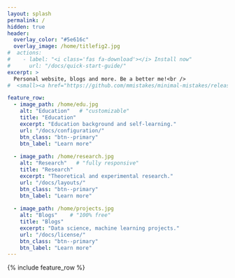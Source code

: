 ```yaml
---
layout: splash
permalink: /
hidden: true
header:
  overlay_color: "#5e616c"
  overlay_image: /home/titlefig2.jpg
#  actions:
#    - label: "<i class='fas fa-download'></i> Install now"
#      url: "/docs/quick-start-guide/"
excerpt: >
  Personal website, blogs and more. Be a better me!<br />
#  <small><a href="https://github.com/mmistakes/minimal-mistakes/releases/tag/4.21.0">Latest release v4.21.0</a></small>

feature_row:
  - image_path: /home/edu.jpg
    alt: "Education"   # "customizable"
    title: "Education"
    excerpt: "Education background and self-learning."
    url: "/docs/configuration/"
    btn_class: "btn--primary"
    btn_label: "Learn more"
    
  - image_path: /home/research.jpg
    alt: "Research"   # "fully responsive"
    title: "Research"
    excerpt: "Theoretical and experimental research."
    url: "/docs/layouts/"
    btn_class: "btn--primary"
    btn_label: "Learn more"
    
  - image_path: /home/projects.jpg
    alt: "Blogs"    # "100% free"
    title: "Blogs"
    excerpt: "Data science, machine learning projects."
    url: "/docs/license/"
    btn_class: "btn--primary"
    btn_label: "Learn more"      
---
```


{% include feature_row %}



